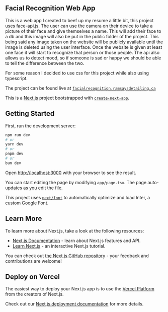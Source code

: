 ## Facial Recognition Web App
This is a web app I created to beef up my resume a little bit, this project uses face-api.js.
The user can use the camera on their device to take a picture of their face and give themselves a name.
This will add their face to a db and this image will also be put in the public folder of the project.
This being said any image taken on the website will be publicly available until the image is deleted using the user interface.
Once the website is given at least one face it will start to recognize that person or those people.
The api also allows us to detect mood, so if someone is sad or happy we should be able to tell the difference between the two.

For some reason I decided to use css for this project while also using typescript.

The project can be found live at [`facialrecognition.ramsaysdetailing.ca`](https://facialrecognition.ramsaysdetailing.ca/)

This is a [Next.js](https://nextjs.org/) project bootstrapped with [`create-next-app`](https://github.com/vercel/next.js/tree/canary/packages/create-next-app).

## Getting Started

First, run the development server:

```bash
npm run dev
# or
yarn dev
# or
pnpm dev
# or
bun dev
```

Open [http://localhost:3000](http://localhost:3000) with your browser to see the result.

You can start editing the page by modifying `app/page.tsx`. The page auto-updates as you edit the file.

This project uses [`next/font`](https://nextjs.org/docs/basic-features/font-optimization) to automatically optimize and load Inter, a custom Google Font.

## Learn More

To learn more about Next.js, take a look at the following resources:

- [Next.js Documentation](https://nextjs.org/docs) - learn about Next.js features and API.
- [Learn Next.js](https://nextjs.org/learn) - an interactive Next.js tutorial.

You can check out [the Next.js GitHub repository](https://github.com/vercel/next.js/) - your feedback and contributions are welcome!

## Deploy on Vercel

The easiest way to deploy your Next.js app is to use the [Vercel Platform](https://vercel.com/new?utm_medium=default-template&filter=next.js&utm_source=create-next-app&utm_campaign=create-next-app-readme) from the creators of Next.js.

Check out our [Next.js deployment documentation](https://nextjs.org/docs/deployment) for more details.
